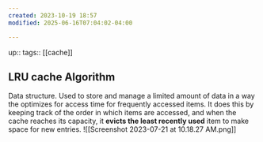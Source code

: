 ```yaml
---
created: 2023-10-19 18:57
modified: 2025-06-16T07:04:02-04:00

---
```

up::
tags:: [[cache]]

## LRU cache Algorithm

Data structure. Used to store and manage a limited amount of data in a way the optimizes for access time for frequently accessed items.
    It does this by keeping track of the order in which items are accessed, and when the cache reaches its capacity, it **evicts the least recently used** item to make space for new entries.
    ![[Screenshot 2023-07-21 at 10.18.27 AM.png]]
